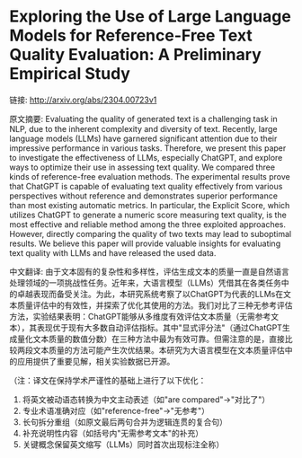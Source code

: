 # Exploring the Use of Large Language Models for Reference-Free Text Quality Evaluation: A Preliminary Empirical Study

链接: http://arxiv.org/abs/2304.00723v1

原文摘要:
Evaluating the quality of generated text is a challenging task in NLP, due to
the inherent complexity and diversity of text. Recently, large language models
(LLMs) have garnered significant attention due to their impressive performance
in various tasks. Therefore, we present this paper to investigate the
effectiveness of LLMs, especially ChatGPT, and explore ways to optimize their
use in assessing text quality. We compared three kinds of reference-free
evaluation methods. The experimental results prove that ChatGPT is capable of
evaluating text quality effectively from various perspectives without reference
and demonstrates superior performance than most existing automatic metrics. In
particular, the Explicit Score, which utilizes ChatGPT to generate a numeric
score measuring text quality, is the most effective and reliable method among
the three exploited approaches. However, directly comparing the quality of two
texts may lead to suboptimal results. We believe this paper will provide
valuable insights for evaluating text quality with LLMs and have released the
used data.

中文翻译:
由于文本固有的复杂性和多样性，评估生成文本的质量一直是自然语言处理领域的一项挑战性任务。近年来，大语言模型（LLMs）凭借其在各类任务中的卓越表现而备受关注。为此，本研究系统考察了以ChatGPT为代表的LLMs在文本质量评估中的有效性，并探索了优化其使用的方法。我们对比了三种无参考评估方法，实验结果表明：ChatGPT能够从多维度有效评估文本质量（无需参考文本），其表现优于现有大多数自动评估指标。其中"显式评分法"（通过ChatGPT生成量化文本质量的数值分数）在三种方法中最为有效可靠。但需注意的是，直接比较两段文本质量的方法可能产生次优结果。本研究为大语言模型在文本质量评估中的应用提供了重要见解，相关实验数据已开源。  

（注：译文在保持学术严谨性的基础上进行了以下优化：  
1. 将英文被动语态转换为中文主动表述（如"are compared"→"对比了"）  
2. 专业术语准确对应（如"reference-free"→"无参考"）  
3. 长句拆分重组（如原文最后两句合并为逻辑连贯的复合句）  
4. 补充说明性内容（如括号内"无需参考文本"的补充）  
5. 关键概念保留英文缩写（LLMs）同时首次出现标注全称）

